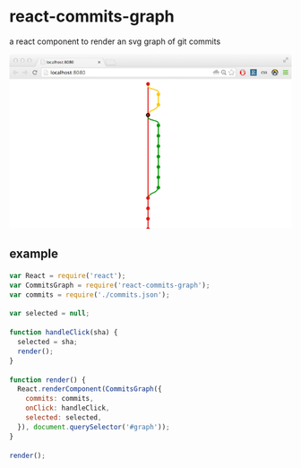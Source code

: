 # react-commits-graph

a react component to render an svg graph of git commits

![react-commits-graph](docs/react-commits-graph.png)

## example

```js
var React = require('react');
var CommitsGraph = require('react-commits-graph');
var commits = require('./commits.json');

var selected = null;

function handleClick(sha) {
  selected = sha;
  render();
}

function render() {
  React.renderComponent(CommitsGraph({
    commits: commits,
    onClick: handleClick,
    selected: selected,
  }), document.querySelector('#graph'));
}

render();
```
